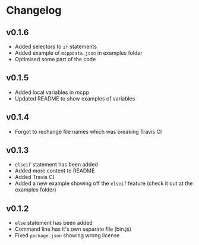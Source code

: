 # Changelog

## v0.1.6
- Added selectors to `if` statements
- Added example of `mcppdata.json` in examples folder
- Optimised some part of the code

## v0.1.5
- Added local variables in mcpp
- Updated README to show examples of variables

## v0.1.4
- Forgot to rechange file names which was breaking Travis CI

## v0.1.3
- `elseif` statement has been added
- Added more content to README
- Added Travis CI
- Added a new example showing off the `elseif` feature (check it out at the examples folder)

## v0.1.2
- `else` statement has been added
- Command line has it's own separate file (bin.js)
- Fixed `package.json` showing wrong license